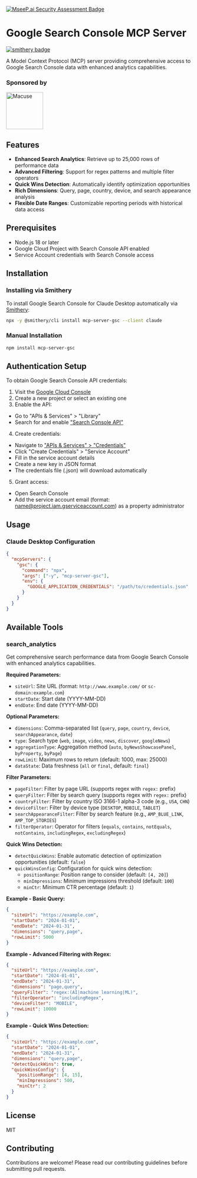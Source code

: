 [![MseeP.ai Security Assessment Badge](https://mseep.net/pr/ahonn-mcp-server-gsc-badge.png)](https://mseep.ai/app/ahonn-mcp-server-gsc)

# Google Search Console MCP Server
[![smithery badge](https://smithery.ai/badge/mcp-server-gsc)](https://smithery.ai/server/mcp-server-gsc)

A Model Context Protocol (MCP) server providing comprehensive access to Google Search Console data with enhanced analytics capabilities.

### Sponsored by

<a href="https://macuse.app">
    <img src="https://macuse.app/logo.png" width="100" alt="Macuse">
</a>

## Features

- **Enhanced Search Analytics**: Retrieve up to 25,000 rows of performance data
- **Advanced Filtering**: Support for regex patterns and multiple filter operators
- **Quick Wins Detection**: Automatically identify optimization opportunities
- **Rich Dimensions**: Query, page, country, device, and search appearance analysis
- **Flexible Date Ranges**: Customizable reporting periods with historical data access

## Prerequisites

- Node.js 18 or later
- Google Cloud Project with Search Console API enabled
- Service Account credentials with Search Console access

## Installation

### Installing via Smithery

To install Google Search Console for Claude Desktop automatically via [Smithery](https://smithery.ai/server/mcp-server-gsc):

```bash
npx -y @smithery/cli install mcp-server-gsc --client claude
```

### Manual Installation
```bash
npm install mcp-server-gsc
```

## Authentication Setup

To obtain Google Search Console API credentials:

1. Visit the [Google Cloud Console](https://console.cloud.google.com/)
2. Create a new project or select an existing one
3. Enable the API:

- Go to "APIs & Services" > "Library"
- Search for and enable ["Search Console API"](https://console.cloud.google.com/marketplace/product/google/searchconsole.googleapis.com)

4. Create credentials:

- Navigate to ["APIs & Services" > "Credentials"](https://console.cloud.google.com/apis/credentials)
- Click "Create Credentials" > "Service Account"
- Fill in the service account details
- Create a new key in JSON format
- The credentials file (.json) will download automatically

5. Grant access:

- Open Search Console
- Add the service account email (format: name@project.iam.gserviceaccount.com) as a property administrator

## Usage

### Claude Desktop Configuration

```json
{
  "mcpServers": {
    "gsc": {
      "command": "npx",
      "args": ["-y", "mcp-server-gsc"],
      "env": {
        "GOOGLE_APPLICATION_CREDENTIALS": "/path/to/credentials.json"
      }
    }
  }
}
```

## Available Tools

### search_analytics

Get comprehensive search performance data from Google Search Console with enhanced analytics capabilities.

**Required Parameters:**

- `siteUrl`: Site URL (format: `http://www.example.com/` or `sc-domain:example.com`)
- `startDate`: Start date (YYYY-MM-DD)
- `endDate`: End date (YYYY-MM-DD)

**Optional Parameters:**

- `dimensions`: Comma-separated list (`query`, `page`, `country`, `device`, `searchAppearance`, `date`)
- `type`: Search type (`web`, `image`, `video`, `news`, `discover`, `googleNews`)
- `aggregationType`: Aggregation method (`auto`, `byNewsShowcasePanel`, `byProperty`, `byPage`)
- `rowLimit`: Maximum rows to return (default: 1000, max: 25000)
- `dataState`: Data freshness (`all` or `final`, default: `final`)

**Filter Parameters:**

- `pageFilter`: Filter by page URL (supports regex with `regex:` prefix)
- `queryFilter`: Filter by search query (supports regex with `regex:` prefix)
- `countryFilter`: Filter by country ISO 3166-1 alpha-3 code (e.g., `USA`, `CHN`)
- `deviceFilter`: Filter by device type (`DESKTOP`, `MOBILE`, `TABLET`)
- `searchAppearanceFilter`: Filter by search feature (e.g., `AMP_BLUE_LINK`, `AMP_TOP_STORIES`)
- `filterOperator`: Operator for filters (`equals`, `contains`, `notEquals`, `notContains`, `includingRegex`, `excludingRegex`)

**Quick Wins Detection:**

- `detectQuickWins`: Enable automatic detection of optimization opportunities (default: `false`)
- `quickWinsConfig`: Configuration for quick wins detection:
  - `positionRange`: Position range to consider (default: `[4, 20]`)
  - `minImpressions`: Minimum impressions threshold (default: `100`)
  - `minCtr`: Minimum CTR percentage (default: `1`)

**Example - Basic Query:**

```json
{
  "siteUrl": "https://example.com",
  "startDate": "2024-01-01",
  "endDate": "2024-01-31",
  "dimensions": "query,page",
  "rowLimit": 5000
}
```

**Example - Advanced Filtering with Regex:**

```json
{
  "siteUrl": "https://example.com",
  "startDate": "2024-01-01",
  "endDate": "2024-01-31",
  "dimensions": "page,query",
  "queryFilter": "regex:(AI|machine learning|ML)",
  "filterOperator": "includingRegex",
  "deviceFilter": "MOBILE",
  "rowLimit": 10000
}
```

**Example - Quick Wins Detection:**

```json
{
  "siteUrl": "https://example.com",
  "startDate": "2024-01-01",
  "endDate": "2024-01-31",
  "dimensions": "query,page",
  "detectQuickWins": true,
  "quickWinsConfig": {
    "positionRange": [4, 15],
    "minImpressions": 500,
    "minCtr": 2
  }
}
```

## License

MIT

## Contributing

Contributions are welcome! Please read our contributing guidelines before submitting pull requests.
